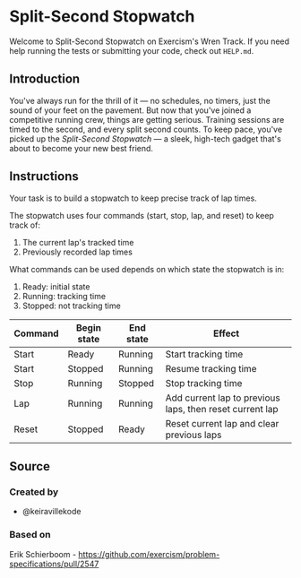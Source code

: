 # Split-Second Stopwatch

Welcome to Split-Second Stopwatch on Exercism's Wren Track.
If you need help running the tests or submitting your code, check out `HELP.md`.

## Introduction

You've always run for the thrill of it — no schedules, no timers, just the sound of your feet on the pavement.
But now that you've joined a competitive running crew, things are getting serious.
Training sessions are timed to the second, and every split second counts.
To keep pace, you've picked up the _Split-Second Stopwatch_ — a sleek, high-tech gadget that's about to become your new best friend.

## Instructions

Your task is to build a stopwatch to keep precise track of lap times.

The stopwatch uses four commands (start, stop, lap, and reset) to keep track of:

1. The current lap's tracked time
2. Previously recorded lap times

What commands can be used depends on which state the stopwatch is in:

1. Ready: initial state
2. Running: tracking time
3. Stopped: not tracking time

| Command | Begin state | End state | Effect                                                   |
| ------- | ----------- | --------- | -------------------------------------------------------- |
| Start   | Ready       | Running   | Start tracking time                                      |
| Start   | Stopped     | Running   | Resume tracking time                                     |
| Stop    | Running     | Stopped   | Stop tracking time                                       |
| Lap     | Running     | Running   | Add current lap to previous laps, then reset current lap |
| Reset   | Stopped     | Ready     | Reset current lap and clear previous laps                |

## Source

### Created by

- @keiravillekode

### Based on

Erik Schierboom - https://github.com/exercism/problem-specifications/pull/2547